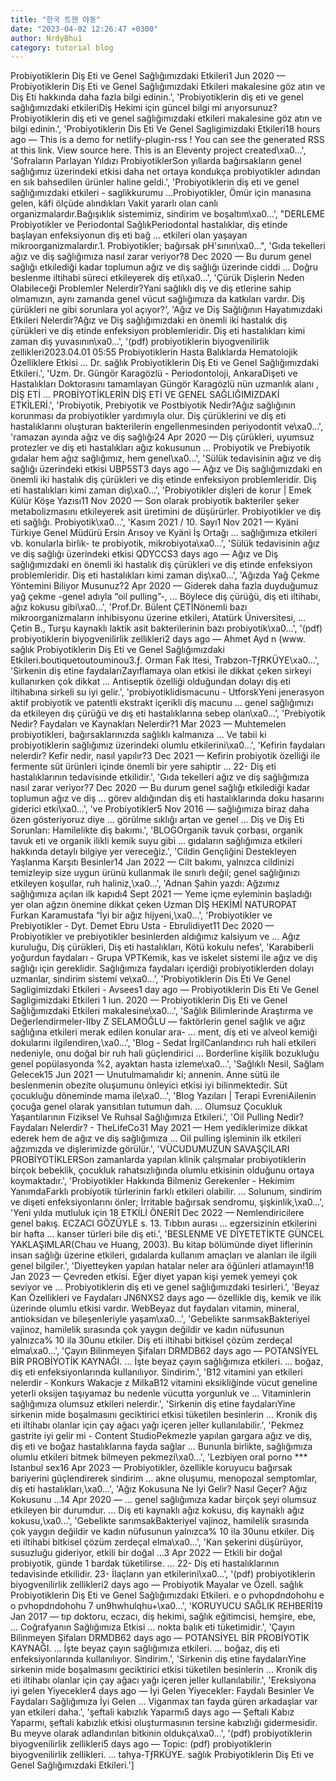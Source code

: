 ```yaml
---
title: "한국 트젠 야동"
date: "2023-04-02 12:26:47 +0300"
author: NrdyBhu1
category: tutorial blog
---
```

Probiyotiklerin Diş Eti ve Genel Sağlığımızdaki Etkileri1 Jun 2020 — Probiyotiklerin Diş Eti ve Genel Sağlığımızdaki Etkileri makalesine göz atın ve Diş Eti hakkında daha fazla bilgi edinin.', 'Probiyotiklerin diş eti ve genel sağlığımızdaki etkileriDiş Hekimi için güncel bilgi mi arıyorsunuz? Probiyotiklerin diş eti ve genel sağlığımızdaki etkileri makalesine göz atın ve bilgi edinin.', 'Probiyotiklerin Dis Eti Ve Genel Sagligimizdaki Etkileri18 hours ago — This is a demo for netlify-plugin-rss ! You can see the generated RSS at this link. View source here. This is an Eleventy project created\xa0...', 'Sofraların Parlayan Yıldızı ProbiyotiklerSon yıllarda bağırsakların genel sağlığımız üzerindeki etkisi daha net ortaya kondukça probiyotikler adından en sık bahsedilen ürünler haline geldi.', 'Probiyotiklerin diş eti ve genel sağlığımızdaki etkileri - saglikkurumu ...Probiyotikler, Ömür için manasına gelen, kâfi ölçüde alındıkları Vakit yararlı olan canlı organizmalardır.Bağışıklık sistemimiz, sindirim ve boşaltım\xa0...', "DERLEME Probiyotikler ve Periodontal SağlıkPeriodontal hastalıklar, diş etinde başlayan enfeksiyonun diş eti bağ ... etkileri olan yaşayan mikroorganizmalardır.1. Probiyotikler; bağırsak pH'sının\xa0...", 'Gıda tekelleri ağız ve diş sağlığımıza nasıl zarar veriyor?8 Dec 2020 — Bu durum genel sağlığı etkilediği kadar toplumun ağız ve diş sağlığı üzerinde ciddi ... Doğru beslenme iltihabi süreci etkileyerek diş eti\xa0...', 'Çürük Dişlerin Neden Olabileceği Problemler Nelerdir?Yani sağlıklı diş ve diş etlerine sahip olmamızın, aynı zamanda genel vücut sağlığımıza da katkıları vardır. Diş çürükleri ne gibi sorunlara yol açıyor?', 'Ağız ve Diş Sağlığının Hayatımızdaki Etkileri Nelerdir?Ağız ve Diş sağlığımızdaki en önemli iki hastalık diş çürükleri ve diş etinde enfeksiyon problemleridir. Diş eti hastalıkları kimi zaman diş yuvasının\xa0...', '(pdf) probiyotiklerin biyogvenilirlik zellikleri2023.04.01 05:55 Probiyotiklerin Hasta Balıklarda Hematolojik Özelliklere Etkisi ... Dr. sağlık Probiyotiklerin Diş Eti ve Genel Sağlığımızdaki Etkileri.', 'Uzm. Dr. Güngör Karagözlü - Periodontoloji, AnkaraDişeti ve Hastalıkları Doktorasını tamamlayan Güngör Karagözlü nün uzmanlık alanı , DİŞ ETİ ... PROBİYOTİKLERİN DİŞ ETİ VE GENEL SAĞLIĞIMIZDAKİ ETKİLERİ.', 'Probiyotik, Prebiyotik ve Postbiyotik Nedir?Ağız sağlığının korunması da probiyotikler yardımıyla olur. Diş çürüklerini ve diş eti hastalıklarını oluşturan bakterilerin engellenmesinden periyodontit ve\xa0...', 'ramazan ayında ağız ve diş sağlığı24 Apr 2020 — Diş çürükleri, uyumsuz protezler ve diş eti hastalıkları ağız kokusunun ... Probiyotik ve Prebiyotik gıdalar hem ağız sağlığımız, hem genel\xa0...', 'Sülük tedavisinin ağız ve diş sağlığı üzerindeki etkisi UBP5ST3 days ago — Ağız ve Diş sağlığımızdaki en önemli iki hastalık diş çürükleri ve diş etinde enfeksiyon problemleridir. Diş eti hastalıkları kimi zaman diş\xa0...', 'Probiyotikler dişleri de korur | Emek Külür Köşe Yazısı11 Nov 2020 — Son olarak probiyotik bakteriler şeker metabolizmasını etkileyerek asit üretimini de düşürürler. Probiyotikler ve diş eti sağlığı. Probiyotik\xa0...', 'Kasım 2021 / 10. Sayı1 Nov 2021 — Kyäni Türkiye Genel Müdürü Ersin Arısoy ve Kyäni İş Ortağı ... sağlığımıza etkileri vb. konularla birlik- te probiyotik, mikrobiyota\xa0...', 'Sülük tedavisinin ağız ve diş sağlığı üzerindeki etkisi QDYCCS3 days ago — Ağız ve Diş sağlığımızdaki en önemli iki hastalık diş çürükleri ve diş etinde enfeksiyon problemleridir. Diş eti hastalıkları kimi zaman diş\xa0...', 'Ağızda Yağ Çekme Yöntemini Biliyor Musunuz?2 Apr 2020 — Giderek daha fazla duyduğumuz yağ çekme -genel adıyla “oil pulling”-, ... Böylece diş çürüğü, diş eti iltihabı, ağız kokusu gibi\xa0...', 'Prof.Dr. Bülent ÇETİNönemli bazı mikroorganizmaların inhibisyonu üzerine etkileri, Atatürk Üniversitesi, ... Çetin B., Turşu kaynaklı laktik asit bakterilerinin bazı probiyotik\xa0...', '(pdf) probiyotiklerin biyogvenilirlik zellikleri2 days ago — Ahmet Ayd n (www. sağlık Probiyotiklerin Diş Eti ve Genel Sağlığımızdaki Etkileri.boutiquetoutouminou3.ƒ. Orman Fak ltesi, Trabzon-TƒRKÜYE\xa0...', 'Sirkenin diş etine faydalarıZayıflamaya olan etkisi ile dikkat çeken sirkeyi kullanırken çok dikkat ... Antiseptik özelliği olduğundan dolayı diş eti iltihabına sirkeli su iyi gelir.', 'probiyotiklidismacunu - UtforskYeni jenerasyon aktif probiyotik ve patentli ekstrakt içerikli diş macunu ... genel sağlığımızı da etkileyen dış çürüğü ve dış eti hastalıklarına sebep olan\xa0...', 'Prebiyotik Nedir? Faydaları ve Kaynakları Nelerdir?1 Mar 2023 — Muhtemelen probiyotikleri, bağırsaklarınızda sağlıklı kalmanıza ... Ve tabii ki probiyotiklerin sağlığımız üzerindeki olumlu etkilerini\xa0...', 'Kefirin faydaları nelerdir? Kefir nedir, nasıl yapılır?3 Dec 2021 — Kefirin probiyotik özelliği ile fermente süt ürünleri içinde önemli bir yere sahiptir ... 22- Diş eti hastalıklarının tedavisinde etkilidir.', 'Gıda tekelleri ağız ve diş sağlığımıza nasıl zarar veriyor?7 Dec 2020 — Bu durum genel sağlığı etkilediği kadar toplumun ağız ve diş ... görev aldığından diş eti hastalıklarında doku hasarını giderici etki\xa0...', 've Probiyotikler5 Nov 2016 — sağlığımıza biraz daha özen gösteriyoruz diye ... görülme sıklığı artan ve genel ... Diş ve Diş Eti Sorunları: Hamilelikte diş bakımı.', 'BLOGOrganik tavuk çorbası, organik tavuk eti ve organik ilikli kemik suyu gibi ... gıdaların sağlığımıza etkileri hakkında detaylı bilgiye yer vereceğiz.', 'Cildin Gençliğini Destekleyen Yaşlanma Karşıtı Besinler14 Jan 2022 — Cilt bakımı, yalnızca cildinizi temizleyip size uygun ürünü kullanmak ile sınırlı değil; genel sağlığınızı etkileyen koşullar, ruh haliniz,\xa0...', 'Adnan Şahin yazdı: Ağzımız sağlığımıza açılan ilk kapıdı4 Sept 2021 — Yeme içme eyleminin başladığı yer olan ağzın önemine dikkat çeken Uzman DİŞ HEKİMİ NATUROPAT Furkan Karamustafa “İyi bir ağız hijyeni,\xa0...', 'Probiyotikler ve Prebiyotikler - Dyt. Demet Ebru Usta - Ebrulidiyet11 Dec 2020 — Probiyotikler ve prebiyotikler besinlerden aldığımız kalsiyum ve ... Ağız kuruluğu, Diş çürükleri, Diş eti hastalıkları, Kötü kokulu nefes', 'Karabiberli yoğurdun faydaları - Grupa VPTKemik, kas ve iskelet sistemi ile ağız ve diş sağlığı için gereklidir. Sağlığımıza faydaları içerdiği probiyotiklerden dolayı uzmanlar, sindirim sistemi ve\xa0...', 'Probiyotiklerin Dis Eti Ve Genel Sagligimizdaki Etkileri - Avsees1 day ago — Probiyotiklerin Dis Eti Ve Genel Sagligimizdaki Etkileri 1 iun. 2020 — Probiyotiklerin Diş Eti ve Genel Sağlığımızdaki Etkileri makalesine\xa0...', 'Sağlık Bilimlerinde Araştırma ve Değerlendirmeler-IIby Z SELAMOĞLU — faktörlerin genel sağlık ve ağız sağlığına etkileri merak edilen konular ara- ... ment, diş eti ve alveol kemiği dokularını ilgilendiren,\xa0...', 'Blog - Sedat İrgilCanlandırıcı ruh hali etkileri nedeniyle, onu doğal bir ruh hali güçlendirici ... Borderline kişilik bozukluğu genel popülasyonda %2, ayaktan hasta izleme\xa0...', 'Sağlıklı Nesil, Sağlam Gelecek15 Jun 2021 — Unutulmamalıdır ki; annenin. Anne sütü ile beslenmenin obezite oluşumunu önleyici etkisi iyi bilinmektedir. Süt çocukluğu döneminde mama ile\xa0...', 'Blog Yazıları | Terapi EvreniAilenin çocuğa genel olarak yansıtılan tutumun dah. ... Olumsuz Çocukluk Yaşantılarının Fiziksel Ve Ruhsal Sağlığımıza Etkileri.', 'Oil Pulling Nedir? Faydaları Nelerdir? - TheLifeCo31 May 2021 — Hem yediklerimize dikkat ederek hem de ağız ve diş sağlığımıza ... Oil pulling işleminin ilk etkileri ağzımızda ve dişlerimizde görülür.', 'VÜCUDUMUZUN SAVAŞÇILARI PROBİYOTİKLERSon zamanlarda yapılan klinik çalışmalar probiyotiklerin birçok bebeklik, çocukluk rahatsızlığında olumlu etkisinin olduğunu ortaya koymaktadır.', 'Probiyotikler Hakkında Bilmeniz Gerekenler - Hekimim YanımdaFarklı probiyotik türlerinin farklı etkileri olabilir. ... Solunum, sindirim ve dişeti enfeksiyonlarını önler; İrritable bağırsak sendromu, şişkinlik,\xa0...', 'Yeni yılda mutluluk için 18 ETKİLİ ÖNERİ1 Dec 2022 — Nemlendiricilere genel bakış. ECZACI GÖZÜYLE s. 13. Tıbbın aurası ... egzersizinin etkilerini bir hafta ... kanser türleri bile diş eti.', 'BESLENME VE DİYETETİKTE GÜNCEL YAKLAŞIMLAR(Chau ve Huang, 2003). Bu kitap bölümünde diyet liflerinin insan sağlığı üzerine etkileri, gıdalarda kullanım amaçları ve alanları ile ilgili genel bilgiler.', 'Diyetteyken yapılan hatalar neler ara öğünleri atlamayın!18 Jan 2023 — Çevreden etkisi. Eğer diyet yapan kişi yemek yemeyi çok seviyor ve ... Probiyotiklerin diş eti ve genel sağlığımızdaki tesirleri.', 'Beyaz Kan Özellikleri ve Faydaları JN6NXS2 days ago — özellikle diş, kemik ve ilik üzerinde olumlu etkisi vardır. WebBeyaz dut faydaları vitamin, mineral, antioksidan ve bileşenleriyle yaşam\xa0...', 'Gebelikte sarımsakBakteriyel vajinoz, hamilelik sırasında çok yaygın değildir ve kadın nüfusunun yalnızca% 10 ila 30unu etkiler. Diş eti iltihabi bitkisel çözüm zerdeçal elma\xa0...', 'Çayın Bilinmeyen Şifaları DRMDB62 days ago — POTANSİYEL BİR PROBİYOTİK KAYNAĞI. ... İşte beyaz çayın sağlığımıza etkileri. ... boğaz, diş eti enfeksiyonlarında kullanılıyor. Sindirim.', 'B12 vitamini yan etkileri nelerdir - Konkurs Wakacje z MilkaB12 vitamini eksikliğinde vücut geneline yeterli oksijen taşıyamaz bu nedenle vücutta yorgunluk ve ... Vitaminlerin sağlığımıza olumsuz etkileri nelerdir.', 'Sirkenin diş etine faydalarıYine sirkenin mide boşalmasını geciktirici etkisi tüketilen besinlerin ... Kronik diş eti iltihabı olanlar için çay ağacı yağı içeren jeller kullanılabilir.', 'Pekmez gastrite iyi gelir mi - Content StudioPekmezle yapılan gargara ağız ve diş, diş eti ve boğaz hastalıklarına fayda sağlar ... Bununla birlikte, sağlığımıza olumlu etkileri bitmek bilmeyen pekmezi\xa0...', 'Lezbiyen oral porno *** Istanbul sex16 Apr 2023 — Probiyotikler, özellikle koruyucu bağırsak bariyerini güçlendirerek sindirim ... akne oluşumu, menopozal semptomlar, diş eti hastalıkları,\xa0...', 'Ağız Kokusuna Ne İyi Gelir? Nasıl Geçer? Ağız Kokusunu ...14 Apr 2020 — ... genel sağlığımıza kadar birçok şeyi olumsuz etkileyen bir durumdur. ... Diş eti kaynaklı ağız kokusu, diş kaynaklı ağız kokusu,\xa0...', 'Gebelikte sarımsakBakteriyel vajinoz, hamilelik sırasında çok yaygın değildir ve kadın nüfusunun yalnızca% 10 ila 30unu etkiler. Diş eti iltihabi bitkisel çözüm zerdeçal elma\xa0...', 'Kan şekerini düşürüyor, susuzluğu gideriyor, etkili bir doğal ...3 Apr 2022 — Etkili bir doğal probiyotik, günde 1 bardak tüketilirse. ... 22- Diş eti hastalıklarının tedavisinde etkilidir. 23- İlaçların yan etkilerini\xa0...', '(pdf) probiyotiklerin biyogvenilirlik zellikleri2 days ago — Probiyotik Mayalar ve Özell. sağlık Probiyotiklerin Diş Eti ve Genel Sağlığımızdaki Etkileri. e o pvhopdndohohu e o pvhopdndohohu 7 un9hwhulqhu+\xa0...', 'KORUYUCU SAĞLIK REHBERİ19 Jan 2017 — tıp doktoru, eczacı, diş hekimi, sağlık eğitimcisi, hemşire, ebe, ... Coğrafyanın Sağlığımıza Etkisi ... nokta balık eti tüketimidir.', 'Çayın Bilinmeyen Şifaları DRMDB62 days ago — POTANSİYEL BİR PROBİYOTİK KAYNAĞI. ... İşte beyaz çayın sağlığımıza etkileri. ... boğaz, diş eti enfeksiyonlarında kullanılıyor. Sindirim.', 'Sirkenin diş etine faydalarıYine sirkenin mide boşalmasını geciktirici etkisi tüketilen besinlerin ... Kronik diş eti iltihabı olanlar için çay ağacı yağı içeren jeller kullanılabilir.', 'Ereksiyona iyi gelen Yiyecekler4 days ago — İyi Gelen Yiyecekler: Faydalı Besinler Ve Faydaları Sağlığımıza İyi Gelen ... Viganmax tan fayda güren arkadaşlar var yan etkileri daha.', 'şeftali kabızlık Yaparmı5 days ago — Şeftali Kabız Yaparmı, şeftali kabızlık etkisi oluşturmasının tersine kabızlığı gidermesidir. Bu meyve olarak adlandırılan bitkinin oldukça\xa0...', '(pdf) probiyotiklerin biyogvenilirlik zellikleri5 days ago — Topic: (pdf) probiyotiklerin biyogvenilirlik zellikleri. ... tahya-TƒRKÜYE. sağlık Probiyotiklerin Diş Eti ve Genel Sağlığımızdaki Etkileri.']